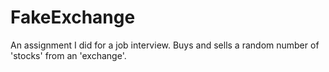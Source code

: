 # FakeExchange
An assignment I did for a job interview. Buys and sells a random number of 'stocks' from an 'exchange'.
